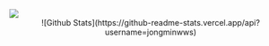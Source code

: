 <img src="https://img.shields.io/badge/Scss-green?style=flat&logo=Sass&logoColor=CC6699"/>
 <div align="center">
  ![Github Stats](https://github-readme-stats.vercel.app/api?username=jongminwws)
 </div>
<!--
**jongminwws/jongminwws** is a ✨ _special_ ✨ repository because its `README.md` (this file) appears on your GitHub profile.

Here are some ideas to get you started:

- 🔭 I’m currently working on ...
- 🌱 I’m currently learning ...
- 👯 I’m looking to collaborate on ...
- 🤔 I’m looking for help with ...
- 💬 Ask me about ...
- 📫 How to reach me: ...
- 😄 Pronouns: ...
- ⚡ Fun fact: ...
-->
